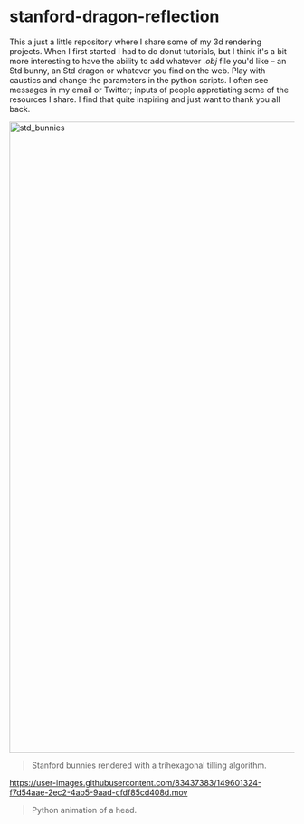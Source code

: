 # stanford-dragon-reflection
This a just a little repository where I share some of my 3d rendering projects. When I first started I had to do donut tutorials, but I think it's a bit more interesting to have the ability to add whatever <i>.obj</i> file you'd like – an Std bunny, an Std dragon or whatever you find on the web. Play with caustics and change the parameters in the python scripts. I often see messages in my email or Twitter; inputs of people appretiating some of the resources I share. I find that quite inspiring and just want to thank you all back. 

<img width="1116" alt="std_bunnies" src="https://user-images.githubusercontent.com/83437383/149600775-a79c825b-def3-45b4-811b-92e13a6a0da9.png">

> Stanford bunnies rendered with a trihexagonal tilling algorithm.

https://user-images.githubusercontent.com/83437383/149601324-f7d54aae-2ec2-4ab5-9aad-cfdf85cd408d.mov

> Python animation of a head.
